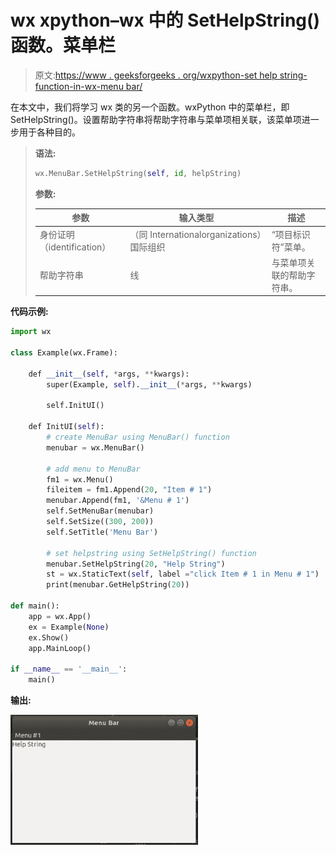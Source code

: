 # wx xpython–wx 中的 SetHelpString()函数。菜单栏

> 原文:[https://www . geeksforgeeks . org/wxpython-set help string-function-in-wx-menu bar/](https://www.geeksforgeeks.org/wxpython-sethelpstring-function-in-wx-menubar/)

在本文中，我们将学习 wx 类的另一个函数。wxPython 中的菜单栏，即 SetHelpString()。设置帮助字符串将帮助字符串与菜单项相关联，该菜单项进一步用于各种目的。

> **语法:**
> 
> ```py
> wx.MenuBar.SetHelpString(self, id, helpString)
> 
> ```
> 
> **参数:**
> 
> | 参数 | 输入类型 | 描述 |
> | --- | --- | --- |
> | 身份证明（identification） | （同 Internationalorganizations）国际组织 | “项目标识符”菜单。 |
> | 帮助字符串 | 线 | 与菜单项关联的帮助字符串。 |

**代码示例:**

```py
import wx

class Example(wx.Frame):

    def __init__(self, *args, **kwargs):
        super(Example, self).__init__(*args, **kwargs)

        self.InitUI()

    def InitUI(self):
        # create MenuBar using MenuBar() function
        menubar = wx.MenuBar()

        # add menu to MenuBar
        fm1 = wx.Menu()
        fileitem = fm1.Append(20, "Item # 1")
        menubar.Append(fm1, '&Menu # 1')
        self.SetMenuBar(menubar)
        self.SetSize((300, 200))
        self.SetTitle('Menu Bar')

        # set helpstring using SetHelpString() function
        menubar.SetHelpString(20, "Help String")
        st = wx.StaticText(self, label ="click Item # 1 in Menu # 1")
        print(menubar.GetHelpString(20))

def main():
    app = wx.App()
    ex = Example(None)
    ex.Show()
    app.MainLoop()

if __name__ == '__main__':
    main()
```

**输出:**

![](img/6c6686488d23a9dd77af65397fe85566.png)